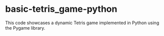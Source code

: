 # basic-tetris_game-python
This code showcases a dynamic Tetris game implemented in Python using the Pygame library.

